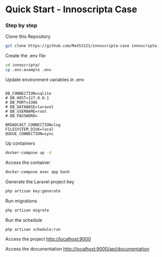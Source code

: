 # Quick Start - Innoscripta Case 


### Step by step
Clone this Repository
```sh
git clone https://github.com/Math2121/innoscripta-case innoscripta
```

Create the .env file
```sh
cd innoscripta/
cp .env.example .env
```


Update environment variables in .env
```dosini

DB_CONNECTION=sqlite
# DB_HOST=127.0.0.1
# DB_PORT=3306
# DB_DATABASE=laravel
# DB_USERNAME=root
# DB_PASSWORD=

BROADCAST_CONNECTION=log
FILESYSTEM_DISK=local
QUEUE_CONNECTION=sync

```


Up containers
```sh
docker-compose up -d
```


Access the container
```sh
docker-compose exec app bash
```


Generate the Laravel project key
```sh
php artisan key:generate
```

Run migrations
```sh
php artisan migrate
```

Run the schedule 
```sh
php artisan schedule:run
```


Access the project
[http://localhost:9000](http://localhost:9000)


Access the documentation
[http://localhost:9000/api/documentation](http://localhost:9000/api/documentation)

